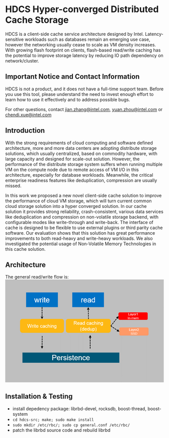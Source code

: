 # HDCS Hyper-converged Distributed Cache Storage

HDCS is a client-side cache service architecture designed by Intel. Latency-sensitive workloads such as databases remain an emerging use case, however the networking usually cease to scale as VM density increases. With growing flash footprint on clients, flash-based read/write caching has the potential to improve storage latency by reducing IO path dependency on network/cluster. 

## Important Notice and Contact Information

HDCS is not a product, and it does not have a full-time support team. Before you use this tool, please understand the need to invest enough effort to learn how to use it effectively and to address possible bugs.

For other questions, contact jian.zhang@intel.com, yuan.zhou@intel.com or chendi.xue@intel.com

## Introduction

With the strong requirements of cloud computing and software defined architecture, more and more data centers are adopting distribute storage solutions, which usually centralized, based on commodity hardware, with large capacity and designed for scale-out solution. However, the performance of the distribute storage system suffers when running multiple VM on the compute node due to remote access of VM I/O in this architecture, especially for database workloads.  Meanwhile, the critical enterprise readiness features like deduplication, compression are usually missed.

In this work we proposed a new novel client-side cache solution to improve the performance of cloud VM storage, which will turn current common cloud storage solution into a hyper converged solution. In our cache solution it provides strong reliability, crash-consistent, various data services like deduplication and compression on non-volatile storage backend, with configurable modes like write-through and write-back. The interface of cache is designed to be flexible to use external plugins or third parity cache software. Our evaluation shows that this solution has great performance improvements to both read-heavy and write-heavy workloads. We also investigated the potential usage of Non-Volatile Memory Technologies in this cache solution.

## Architecture

The general read/write flow is:
![Image of Arch](doc/hyperstash_arch2.png)

## Installation & Testing

 - install depedency package: librbd-devel, rocksdb, boost-thread, boost-system
 - `cd hdcs-src; make; sudo make install`
 - `sudo mkdir /etc/rbc/; sudo cp general.conf /etc/rbc/`
 - patch the librbd source code and rebuild librbd

